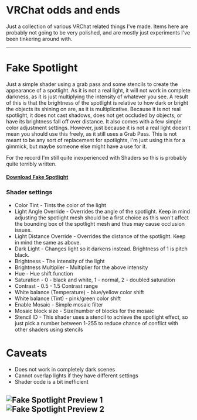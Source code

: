 # VRChat odds and ends

Just a collection of various VRChat related things I've made. Items here are probably not going to be very polished, and are mostly just experiments I've been tinkering around with. 

--- 
# Fake Spotlight

Just a simple shader using a grab pass and some stencils to create the appearance of a spotlight. As it is not a real light, it will not work in complete darkness, as it is just multiplying the intensity of whatever you see. A result of this is that the brightness of the spotlight is relative to how dark or bright the objects its shining on are, as it is multiplicative. Because it is not real spotlight, it does not cast shadows, does not get occluded by objects, or have its brightness fall off over distance. It also comes with a few simple color adjustment settings. However, just because it is not a real light doesn't mean you should use this freely, as it still uses a Grab Pass. This is not meant to be any sort of replacement for spotlights, I'm just using this for a gimmick, but maybe someone else might have a use for it.

For the record I'm still quite inexperienced with Shaders so this is probably quite terribly written.

#### [Download Fake Spotlight](https://github.com/acertainbluecat/VRChat-odds-and-ends/releases/download/unitypackages/FakeSpotlight_v0.1.1.unitypackage)  

### Shader settings
- Color Tint - Tints the color of the light
- Light Angle Override - Overrides the angle of the spotlight. Keep in mind adjusting the spotlight mesh should be a first choice as this won't affect the bounding box of the spotlight mesh and thus may cause occlusion issues.
- Light Distance Override - Overrides the distance of the spotlight. Keep in mind the same as above.
- Dark Light - Changes light so it darkens instead. Brightness of 1 is pitch black.
- Brightness - The intensity of the light
- Brightness Multiplier - Multiplier for the above intensity
- Hue - Hue shift function
- Saturation - 0 - black and white, 1 - normal, 2 - doubled saturation
- Contrast - 0.5 - 1.5 Contrast range
- White balance (Temperature) - blue/yellow color shift
- White balance (Tint) - pink/green color shift
- Enable Mosaic - Simple mosaic filter
- Mosaic block size - Size/number of blocks for the mosaic
- Stencil ID - This shader uses a stencil to achieve the spotlight effect, so just pick a number between 1-255 to reduce chance of conflict with other shaders using stencils

# Caveats

- Does not work in completely dark scenes
- Cannot overlap lights if they have different settings
- Shader code is a bit inefficient

![Fake Spotlight Preview 1](https://nyanpa.su/i/JdQ11dJ5.jpg)
![Fake Spotlight Preview 2](https://nyanpa.su/i/v2xM1dOK.jpg)
---
